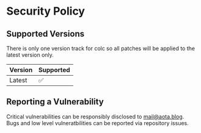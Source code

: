 # Security Policy

## Supported Versions

There is only one version track for colc so all patches will be applied to the
latest version only.

| Version | Supported          |
| ------- | ------------------ |
| Latest  | :white_check_mark: |

## Reporting a Vulnerability

Critical vulnerabilities can be responsibly disclosed to
[mail@aota.blog](mailto:mail@aota.blog).\
Bugs and low level vulneratbilities can be reported via repository issues.

